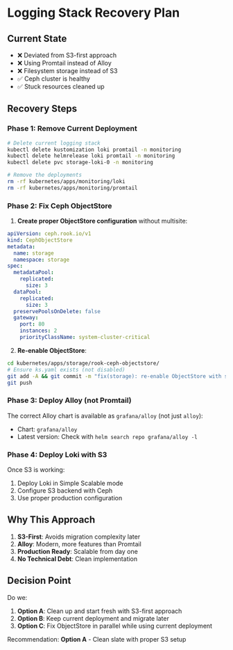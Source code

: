 # Logging Stack Recovery Plan

## Current State
- ❌ Deviated from S3-first approach
- ❌ Using Promtail instead of Alloy
- ❌ Filesystem storage instead of S3
- ✅ Ceph cluster is healthy
- ✅ Stuck resources cleaned up

## Recovery Steps

### Phase 1: Remove Current Deployment
```bash
# Delete current logging stack
kubectl delete kustomization loki promtail -n monitoring
kubectl delete helmrelease loki promtail -n monitoring
kubectl delete pvc storage-loki-0 -n monitoring

# Remove the deployments
rm -rf kubernetes/apps/monitoring/loki
rm -rf kubernetes/apps/monitoring/promtail
```

### Phase 2: Fix Ceph ObjectStore

1. **Create proper ObjectStore configuration** without multisite:
```yaml
apiVersion: ceph.rook.io/v1
kind: CephObjectStore
metadata:
  name: storage
  namespace: storage
spec:
  metadataPool:
    replicated:
      size: 3
  dataPool:
    replicated:
      size: 3
  preservePoolsOnDelete: false
  gateway:
    port: 80
    instances: 2
    priorityClassName: system-cluster-critical
```

2. **Re-enable ObjectStore**:
```bash
cd kubernetes/apps/storage/rook-ceph-objectstore/
# Ensure ks.yaml exists (not disabled)
git add -A && git commit -m "fix(storage): re-enable ObjectStore with simplified config"
git push
```

### Phase 3: Deploy Alloy (not Promtail)

The correct Alloy chart is available as `grafana/alloy` (not just `alloy`):
- Chart: `grafana/alloy`
- Latest version: Check with `helm search repo grafana/alloy -l`

### Phase 4: Deploy Loki with S3

Once S3 is working:
1. Deploy Loki in Simple Scalable mode
2. Configure S3 backend with Ceph
3. Use proper production configuration

## Why This Approach

1. **S3-First**: Avoids migration complexity later
2. **Alloy**: Modern, more features than Promtail
3. **Production Ready**: Scalable from day one
4. **No Technical Debt**: Clean implementation

## Decision Point

Do we:
1. **Option A**: Clean up and start fresh with S3-first approach
2. **Option B**: Keep current deployment and migrate later
3. **Option C**: Fix ObjectStore in parallel while using current deployment

Recommendation: **Option A** - Clean slate with proper S3 setup